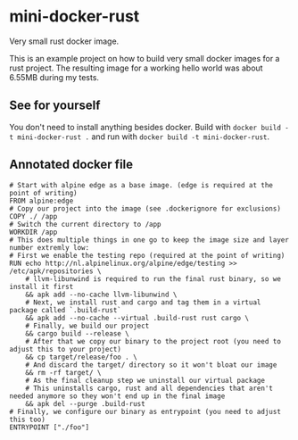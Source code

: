 # mini-docker-rust

Very small rust docker image.

This is an example project on how to build very small docker images for a rust project. The resulting image for a working hello world was about 6.55MB during my tests.

## See for yourself

You don't need to install anything besides docker. Build with `docker build -t mini-docker-rust .` and run with `docker build -t mini-docker-rust`.

## Annotated docker file

```
# Start with alpine edge as a base image. (edge is required at the point of writing)
FROM alpine:edge
# Copy our project into the image (see .dockerignore for exclusions)
COPY ./ /app
# Switch the current directory to /app
WORKDIR /app
# This does multiple things in one go to keep the image size and layer number extremly low:
# First we enable the testing repo (required at the point of writing)
RUN echo http://nl.alpinelinux.org/alpine/edge/testing >> /etc/apk/repositories \
	# llvm-libunwind is required to run the final rust binary, so we install it first
	&& apk add --no-cache llvm-libunwind \
	# Next, we install rust and cargo and tag them in a virtual package called `.build-rust`
	&& apk add --no-cache --virtual .build-rust rust cargo \
	# Finally, we build our project
	&& cargo build --release \
	# After that we copy our binary to the project root (you need to adjust this to your project)
	&& cp target/release/foo . \
	# And discard the target/ directory so it won't bloat our image
	&& rm -rf target/ \
	# As the final cleanup step we uninstall our virtual package
	# This uninstalls cargo, rust and all dependencies that aren't needed anymore so they won't end up in the final image
	&& apk del --purge .build-rust
# Finally, we configure our binary as entrypoint (you need to adjust this too)
ENTRYPOINT ["./foo"]
```
